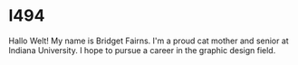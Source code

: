 # I494
Hallo Welt! My name is Bridget Fairns. I'm a proud cat mother and senior at Indiana University. I hope to pursue a career in the graphic design field. 
